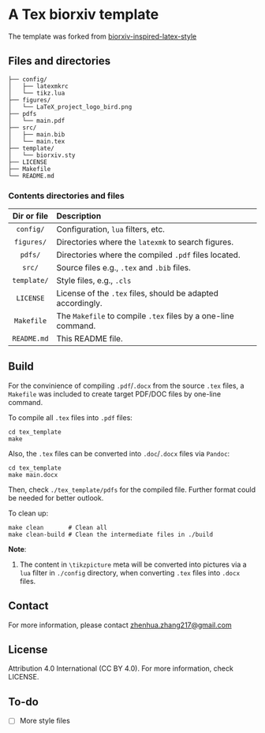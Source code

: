 # A Tex biorxiv template

The template was forked from [biorxiv-inspired-latex-style](https://github.com/alexsbaldwin/biorxiv-inspired-latex-style)


## Files and directories
```
├── config/
│   ├── latexmkrc
│   └── tikz.lua
├── figures/
│   └── LaTeX_project_logo_bird.png
├── pdfs
│   └── main.pdf
├── src/
│   ├── main.bib
│   └── main.tex
├── template/
│   └── biorxiv.sty
├── LICENSE
├── Makefile
└── README.md
```

### Contents directories and files

| Dir or file |  Description                                                  |
| :---------: | :------------------------------------------------------------ |
| `config/`   | Configuration, `lua` filters, etc.                            |
| `figures/`  | Directories where the `latexmk` to search figures.            |
| `pdfs/`     | Directories where the compiled `.pdf` files located.          |
| `src/`      | Source files e.g., `.tex` and `.bib` files.                   |
| `template/` | Style files, e.g., `.cls`                                     |
| `LICENSE`   | License of the `.tex` files, should be adapted accordingly.   |
| `Makefile`  | The `Makefile` to compile `.tex` files by a one-line command. |
| `README.md` | This README file.                                             |


## Build

For the convinience of compiling `.pdf`/`.docx` from the source `.tex` files,
a `Makefile` was included to create target PDF/DOC files by one-line command.

To compile all `.tex` files into `.pdf` files:

```{bash}
cd tex_template
make
```

Also, the `.tex` files can be converted into `.doc`/`.docx` files via `Pandoc`:
```{bash}
cd tex_template
make main.docx
```
Then, check `./tex_template/pdfs` for the compiled file.
Further format could be needed for better outlook.

To clean up:
```{bash}
make clean       # Clean all
make clean-build # Clean the intermediate files in ./build
```

**Note**:  
1. The content in `\tikzpicture` meta will be converted into pictures via a
`lua` filter in `./config` directory, when converting `.tex` files into
`.docx` files.

## Contact

For more information, please contact zhenhua.zhang217@gmail.com

## License

Attribution 4.0 International (CC BY 4.0). For more information, check LICENSE.

## To-do

- [ ] More style files

<!-- vim: set ai ft=pandoc ts=4 tw=120: -->
